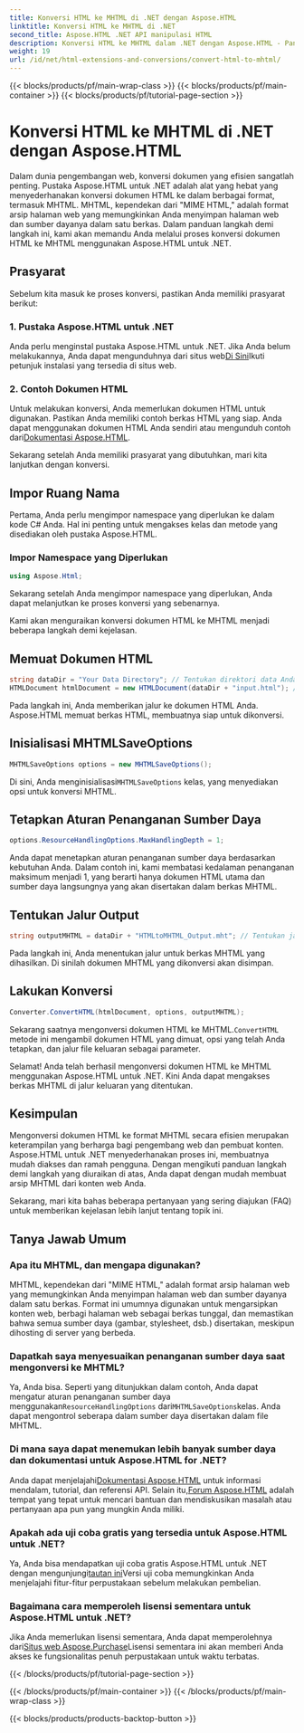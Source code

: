 ```yaml
---
title: Konversi HTML ke MHTML di .NET dengan Aspose.HTML
linktitle: Konversi HTML ke MHTML di .NET
second_title: Aspose.HTML .NET API manipulasi HTML
description: Konversi HTML ke MHTML dalam .NET dengan Aspose.HTML - Panduan langkah demi langkah untuk pengarsipan konten web yang efisien. Pelajari cara menggunakan Aspose.HTML untuk .NET guna membuat arsip MHTML.
weight: 19
url: /id/net/html-extensions-and-conversions/convert-html-to-mhtml/
---
```


{{< blocks/products/pf/main-wrap-class >}}
{{< blocks/products/pf/main-container >}}
{{< blocks/products/pf/tutorial-page-section >}}

# Konversi HTML ke MHTML di .NET dengan Aspose.HTML


Dalam dunia pengembangan web, konversi dokumen yang efisien sangatlah penting. Pustaka Aspose.HTML untuk .NET adalah alat yang hebat yang menyederhanakan konversi dokumen HTML ke dalam berbagai format, termasuk MHTML. MHTML, kependekan dari "MIME HTML," adalah format arsip halaman web yang memungkinkan Anda menyimpan halaman web dan sumber dayanya dalam satu berkas. Dalam panduan langkah demi langkah ini, kami akan memandu Anda melalui proses konversi dokumen HTML ke MHTML menggunakan Aspose.HTML untuk .NET.

## Prasyarat

Sebelum kita masuk ke proses konversi, pastikan Anda memiliki prasyarat berikut:

### 1. Pustaka Aspose.HTML untuk .NET

 Anda perlu menginstal pustaka Aspose.HTML untuk .NET. Jika Anda belum melakukannya, Anda dapat mengunduhnya dari situs web[Di Sini](https://releases.aspose.com/html/net/)Ikuti petunjuk instalasi yang tersedia di situs web.

### 2. Contoh Dokumen HTML

Untuk melakukan konversi, Anda memerlukan dokumen HTML untuk digunakan. Pastikan Anda memiliki contoh berkas HTML yang siap. Anda dapat menggunakan dokumen HTML Anda sendiri atau mengunduh contoh dari[Dokumentasi Aspose.HTML](https://reference.aspose.com/html/net/).

Sekarang setelah Anda memiliki prasyarat yang dibutuhkan, mari kita lanjutkan dengan konversi.

## Impor Ruang Nama

Pertama, Anda perlu mengimpor namespace yang diperlukan ke dalam kode C# Anda. Hal ini penting untuk mengakses kelas dan metode yang disediakan oleh pustaka Aspose.HTML.

### Impor Namespace yang Diperlukan

```csharp
using Aspose.Html;
```

Sekarang setelah Anda mengimpor namespace yang diperlukan, Anda dapat melanjutkan ke proses konversi yang sebenarnya.

Kami akan menguraikan konversi dokumen HTML ke MHTML menjadi beberapa langkah demi kejelasan.

## Memuat Dokumen HTML

```csharp
string dataDir = "Your Data Directory"; // Tentukan direktori data Anda
HTMLDocument htmlDocument = new HTMLDocument(dataDir + "input.html"); // Memuat dokumen HTML
```

Pada langkah ini, Anda memberikan jalur ke dokumen HTML Anda. Aspose.HTML memuat berkas HTML, membuatnya siap untuk dikonversi.

## Inisialisasi MHTMLSaveOptions

```csharp
MHTMLSaveOptions options = new MHTMLSaveOptions();
```

 Di sini, Anda menginisialisasi`MHTMLSaveOptions` kelas, yang menyediakan opsi untuk konversi MHTML.

## Tetapkan Aturan Penanganan Sumber Daya

```csharp
options.ResourceHandlingOptions.MaxHandlingDepth = 1;
```

Anda dapat menetapkan aturan penanganan sumber daya berdasarkan kebutuhan Anda. Dalam contoh ini, kami membatasi kedalaman penanganan maksimum menjadi 1, yang berarti hanya dokumen HTML utama dan sumber daya langsungnya yang akan disertakan dalam berkas MHTML.

## Tentukan Jalur Output

```csharp
string outputMHTML = dataDir + "HTMLtoMHTML_Output.mht"; // Tentukan jalur file keluaran
```

Pada langkah ini, Anda menentukan jalur untuk berkas MHTML yang dihasilkan. Di sinilah dokumen MHTML yang dikonversi akan disimpan.

## Lakukan Konversi

```csharp
Converter.ConvertHTML(htmlDocument, options, outputMHTML);
```

 Sekarang saatnya mengonversi dokumen HTML ke MHTML.`ConvertHTML` metode ini mengambil dokumen HTML yang dimuat, opsi yang telah Anda tetapkan, dan jalur file keluaran sebagai parameter.

Selamat! Anda telah berhasil mengonversi dokumen HTML ke MHTML menggunakan Aspose.HTML untuk .NET. Kini Anda dapat mengakses berkas MHTML di jalur keluaran yang ditentukan.

## Kesimpulan

Mengonversi dokumen HTML ke format MHTML secara efisien merupakan keterampilan yang berharga bagi pengembang web dan pembuat konten. Aspose.HTML untuk .NET menyederhanakan proses ini, membuatnya mudah diakses dan ramah pengguna. Dengan mengikuti panduan langkah demi langkah yang diuraikan di atas, Anda dapat dengan mudah membuat arsip MHTML dari konten web Anda.

Sekarang, mari kita bahas beberapa pertanyaan yang sering diajukan (FAQ) untuk memberikan kejelasan lebih lanjut tentang topik ini.

## Tanya Jawab Umum

### Apa itu MHTML, dan mengapa digunakan?

MHTML, kependekan dari "MIME HTML," adalah format arsip halaman web yang memungkinkan Anda menyimpan halaman web dan sumber dayanya dalam satu berkas. Format ini umumnya digunakan untuk mengarsipkan konten web, berbagi halaman web sebagai berkas tunggal, dan memastikan bahwa semua sumber daya (gambar, stylesheet, dsb.) disertakan, meskipun dihosting di server yang berbeda.

### Dapatkah saya menyesuaikan penanganan sumber daya saat mengonversi ke MHTML?

 Ya, Anda bisa. Seperti yang ditunjukkan dalam contoh, Anda dapat mengatur aturan penanganan sumber daya menggunakan`ResourceHandlingOptions` dari`MHTMLSaveOptions`kelas. Anda dapat mengontrol seberapa dalam sumber daya disertakan dalam file MHTML.

### Di mana saya dapat menemukan lebih banyak sumber daya dan dokumentasi untuk Aspose.HTML for .NET?

 Anda dapat menjelajahi[Dokumentasi Aspose.HTML](https://reference.aspose.com/html/net/) untuk informasi mendalam, tutorial, dan referensi API. Selain itu,[Forum Aspose.HTML](https://forum.aspose.com/) adalah tempat yang tepat untuk mencari bantuan dan mendiskusikan masalah atau pertanyaan apa pun yang mungkin Anda miliki.

### Apakah ada uji coba gratis yang tersedia untuk Aspose.HTML untuk .NET?

 Ya, Anda bisa mendapatkan uji coba gratis Aspose.HTML untuk .NET dengan mengunjungi[tautan ini](https://releases.aspose.com/)Versi uji coba memungkinkan Anda menjelajahi fitur-fitur perpustakaan sebelum melakukan pembelian.

### Bagaimana cara memperoleh lisensi sementara untuk Aspose.HTML untuk .NET?

 Jika Anda memerlukan lisensi sementara, Anda dapat memperolehnya dari[Situs web Aspose.Purchase](https://purchase.aspose.com/temporary-license/)Lisensi sementara ini akan memberi Anda akses ke fungsionalitas penuh perpustakaan untuk waktu terbatas.


{{< /blocks/products/pf/tutorial-page-section >}}

{{< /blocks/products/pf/main-container >}}
{{< /blocks/products/pf/main-wrap-class >}}

{{< blocks/products/products-backtop-button >}}
